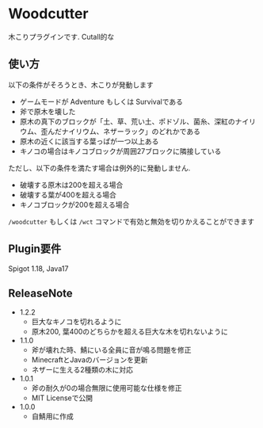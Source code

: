 # Woodcutter
木こりプラグインです. Cutall的な

## 使い方
以下の条件がそろうとき、木こりが発動します
- ゲームモードが Adventure もしくは Survivalである
- 斧で原木を壊した
- 原木の真下のブロックが「土、草、荒い土、ポドゾル、菌糸、深紅のナイリウム、歪んだナイリウム、ネザーラック」のどれかである
- 原木の近くに該当する葉っぱが一つ以上ある
- キノコの場合はキノコブロックが周囲27ブロックに隣接している

ただし、以下の条件を満たす場合は例外的に発動しません.
- 破壊する原木は200を超える場合
- 破壊する葉が400を超える場合
- キノコブロックが200を超える場合

`/woodcutter` もしくは `/wct` コマンドで有効と無効を切りかえることができます

## Plugin要件
Spigot 1.18, Java17

## ReleaseNote
- 1.2.2
  - 巨大なキノコを切れるように
  - 原木200, 葉400のどちらかを超える巨大な木を切れないように
- 1.1.0
  - 斧が壊れた時、鯖にいる全員に音が鳴る問題を修正
  - MinecraftとJavaのバージョンを更新
  - ネザーに生える2種類の木に対応
- 1.0.1
  - 斧の耐久が0の場合無限に使用可能な仕様を修正
  - MIT Licenseで公開
- 1.0.0
  - 自鯖用に作成
